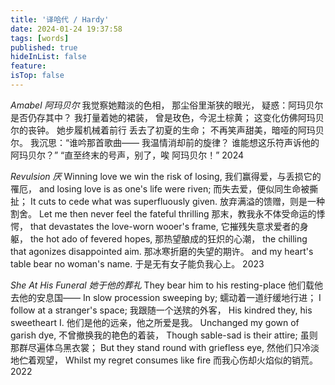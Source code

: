 ```yaml
---
title: '译哈代 / Hardy'
date: 2024-01-24 19:37:58
tags: [words]
published: true
hideInList: false
feature: 
isTop: false
---
```

*Amabel 阿玛贝尔* 
我觉察她黯淡的色相，
那尘俗里渐狭的眼光，
疑惑：阿玛贝尔是否仍存其中？
我打量着她的裙装，
曾是玫色，今泥土棕黄；
这变化仿佛阿玛贝尔的丧钟。
她步履机械着前行
丢去了初夏的生命；
不再笑声甜美，暗哑的阿玛贝尔。
我沉思：“谁吟那首歌曲——
我温情消却前的旋律？
谁能想这乐符声诉他的阿玛贝尔？”
“直至终末的号声，别了，唉 阿玛贝尔！”
2024

*Revulsion 厌* 
Winning love we win the risk of losing,
我们赢得爱，与丢损它的罹厄，
and losing love is as one's life were riven;
而失去爱，便似同生命被撕扯；
It cuts to cede what was superfluously given.
放弃满溢的馈赠，则是一种割舍。
Let me then never feel the fateful thrilling
那末，教我永不体受命运的悸愕，
that devastates the love-worn wooer's frame,
它摧残失意求爱者的身躯，
the hot ado of fevered hopes,
那热望酿成的狂炽的心潮，
the chilling that agonizes disappointed aim.
那冰寒折磨的失望的期许。
and my heart's table bear no woman's name.
于是无有女子能负我心上。
2023

*She At His Funeral 她于他的葬礼* 
They bear him to his resting-place
他们载他去他的安息国——
In slow procession sweeping by;
蠕动着一道纡缓地行进；
I follow at a stranger's space;
我跟随一个送殡的外客，
His kindred they, his sweetheart I.
他们是他的远亲，他之所爱是我。
Unchanged my gown of garish dye,
不曾撤换我的艳色的着装，
Though sable-sad is their attire;
虽则那群尽遍体乌黑衣裳；
But they stand round with griefless eye,
然他们只冷淡地伫着观望，
Whilst my regret consumes like fire
而我心伤却火焰似的销荒。
2022